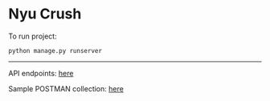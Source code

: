 # Nyu Crush
To run project:

    python manage.py runserver

<hr>

API endpoints: [here](https://github.com/anviti-nyucrush/Backend/blob/2128f4b5310414c42869dfc4deedbd10fac128a9/src/urls.py#L15)

Sample POSTMAN collection: [here](https://www.getpostman.com/collections/f68786efe64bad6faff2)